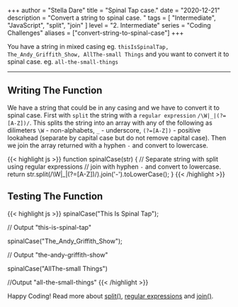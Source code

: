+++
author = "Stella Dare"
title = "Spinal Tap case."
date = "2020-12-21"
description = "Convert a string to spinal case. "
tags = [
    "Intermediate",
    "JavaScript",
    "split",
    "join"
]
level = "2. Intermediate"
series = "Coding Challenges"
aliases = ["convert-string-to-spinal-case"]
+++

You have a string in mixed casing eg. `thisIsSpinalTap, The_Andy_Griffith_Show, AllThe-small Things` and you want to convert it to spinal case. eg. `all-the-small-things`

<!--more-->

---
## Writing The Function
We have a string that could be in any casing and we have to convert it to spinal case. 
First with `split` the string with a `regular expression` `/\W|_|(?=[A-Z])/`. This splits the string into an array with any of the following as dilimeters `\W` -  non-alphabets, `_` - underscore, `(?=[A-Z])` - positive lookahead (separate by capital case but do not remove capital case). Then we join the array returned with a hyphen `-` and convert to lowercase.


{{< highlight js >}}
function spinalCase(str) {
    // Separate string with split using regular expressions
    // join with hyphen `-` and convert to lowercase.
  return str.split(/\W|_|(?=[A-Z])/).join('-').toLowerCase();
}
{{< /highlight >}}

## Testing The Function
{{< highlight js >}}
spinalCase("This Is Spinal Tap");

// Output
"this-is-spinal-tap"


spinalCase("The_Andy_Griffith_Show");

// Output
"the-andy-griffith-show"

spinalCase("AllThe-small Things")

//Output
"all-the-small-things"
{{< /highlight >}}

Happy Coding! Read more about [split()](https://developer.mozilla.org/en-US/docs/Web/JavaScript/Reference/Global_Objects/String/split), [regular expressions](https://developer.mozilla.org/en-US/docs/Web/JavaScript/Guide/Regular_Expressions) and [join()](https://developer.mozilla.org/en-US/docs/Web/JavaScript/Reference/Global_Objects/Array/join).